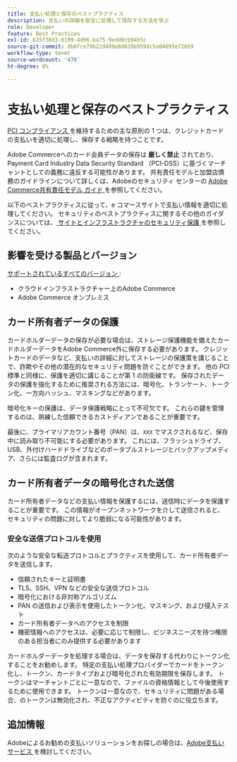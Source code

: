 ```yaml
---
title: 支払い処理と保存のベストプラクティス
description: 支払いの詳細を安全に処理して保存する方法を学ぶ
role: Developer
feature: Best Practices
exl-id: 635f38d3-0199-4d96-ba75-9edd0cb94b5c
source-git-commit: db0fce79b22d409e8d639b959dc5a04693e72659
workflow-type: tm+mt
source-wordcount: '478'
ht-degree: 0%

---
```


# 支払い処理と保存のベストプラクティス

[PCI コンプライアンス ](https://experienceleague.adobe.com/docs/commerce-admin/start/compliance/payments/compliance-pci.html) を維持するための主な原則の 1 つは、クレジットカードの支払いを適切に処理し、保存する戦略を持つことです。

Adobe Commerceへのカード会員データの保存は **厳しく禁止** されており、Payment Card Industry Data Security Standard （PCI-DSS）に基づくマーチャントとしての義務に違反する可能性があります。 共有責任モデルと加盟店債務のガイドラインについて詳しくは、Adobeのセキュリティ センターの [Adobe Commerce共有責任モデル ガイド ](https://www.adobe.com/content/dam/cc/en/trust-center/ungated/whitepapers/experience-cloud/adobe-commerce-shared-responsibilities-guide.pdf) を参照してください。

以下のベストプラクティスに従って、e コマースサイトで支払い情報を適切に処理してください。 セキュリティのベストプラクティスに関するその他のガイダンスについては、[ サイトとインフラストラクチャのセキュリティ保護 ](../launch/security-best-practices.md) を参照してください。

## 影響を受ける製品とバージョン

[ サポートされているすべてのバージョン ](../../../release/versions.md):

* クラウドインフラストラクチャー上のAdobe Commerce
* Adobe Commerce オンプレミス

## カード所有者データの保護

カードホルダーデータの保存が必要な場合は、ストレージ保護機能を備えたカードホルダーデータをAdobe Commerce外に保存する必要があります。 クレジットカードのデータなど、支払いの詳細に対してストレージの保護策を講じることで、詐欺やその他の潜在的なセキュリティ問題を防ぐことができます。 他の PCI 標準と同様に、保護を適切に講じることが第 1 の防衛線です。 保存されたデータの保護を強化するために推奨される方法には、暗号化、トランケート、トークン化、一方向ハッシュ、マスキングなどがあります。

暗号化キーの保護は、データ保護戦略にとって不可欠です。 これらの鍵を管理するのは、熟練した信頼できるカストディアンであることが重要です。

最後に、プライマリアカウント番号（PAN）は、`XXX` でマスクされるなど、保存中に読み取り不可能にする必要があります。 これには、フラッシュドライブ、USB、外付けハードドライブなどのポータブルストレージとバックアップメディア、さらには監査ログが含まれます。

## カード所有者データの暗号化された送信

カード所有者データなどの支払い情報を保護するには、送信時にデータを保護することが重要です。 この情報がオープンネットワークを介して送信されると、セキュリティの問題に対してより脆弱になる可能性があります。

### 安全な送信プロトコルを使用

次のような安全な転送プロトコルとプラクティスを使用して、カード所有者データを送信します。

* 信頼されたキーと証明書
* TLS、SSH、VPN などの安全な送信プロトコル
* 暗号化における非対称アルゴリズム
* PAN の送信および表示を使用したトークン化、マスキング、および侵入テスト
* カード所有者データへのアクセスを制限
* 機密情報へのアクセスは、必要に応じて制限し、ビジネスニーズを持つ権限のある担当者にのみ提供する必要があります

カードホルダーデータを処理する場合は、データを保存する代わりにトークン化することをお勧めします。 特定の支払い処理プロバイダーでカードをトークン化し、トークン、カードタイプおよび暗号化された有効期限を保存します。 トークンはマーチャントごとに一意なので、ファイルの資格情報として今後使用するために使用できます。 トークンは一意なので、セキュリティに問題がある場合、のトークンは無効化され、不正なアクティビティを防ぐのに役立ちます。

## 追加情報

Adobeによるお勧めの支払いソリューションをお探しの場合は、[Adobe支払いサービス ](https://experienceleague.adobe.com/docs/commerce-merchant-services/payment-services/overview.html) を検討してください。
